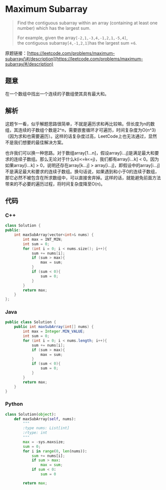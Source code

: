 # Maximum Subarray

> Find the contiguous subarray within an array \(containing at least one number\) which has the largest sum.
>
> For example, given the array`[-2,1,-3,4,-1,2,1,-5,4]`,  
> the contiguous subarray`[4,-1,2,1]`has the largest sum =`6`.

原题链接：[https://leetcode.com/problems/maximum-subarray/\#/description](https://leetcode.com/problems/maximum-subarray/#/description)

## 题意

在一个数组中找出一个连续的子数组使其具有最大和。

## 解析

这题乍一看，似乎解题思路很简单，不就是遍历求和再比较嘛。但长度为n的数组，其连续的子数组个数是2^n，需要嵌套循环才可遍历，时间复杂度为O\(n^3\)（因为求和也需要遍历）。这样的话复杂度过高，LeetCode上也无法通过，显然不是我们想要的最佳解决方案。

也许我们可以换一种思路。对于数组array\[1...n\]，假设array\[i...j\]是满足最大和要求的连续子数组。那么无论对于什么k\(i&lt;=k&lt;=j\)，我们都有array\[i...k\] &lt; 0。因为如果array\[i...k\] &gt; 0，说明还存在array\[k...j\] &gt; array\[i...j\]，即假设中的array\[i...j\]不是满足最大和要求的连续子数组。换句话说，如果遇到和小于0的连续子数组，那它必然不被包含在所求数组中，可以直接舍弃掉。这样的话，就能避免前面方法带来的不必要的遍历过程，将时间复杂度降至O\(n\)。





## 代码

### C++

```cpp
class Solution {
public:
    int maxSubArray(vector<int>& nums) {
        int max = INT_MIN;
        int sum = 0;
        for (int i = 0; i < nums.size(); i++){
            sum += nums[i];
            if (sum > max){
                max = sum;
            }
            if (sum < 0){
                sum = 0;
            }
        }
        return max;
    }
};
```

### Java

```java
public class Solution {
    public int maxSubArray(int[] nums) {
        int max = Integer.MIN_VALUE;
        int sum = 0;
        for (int i = 0; i < nums.length; i++){
            sum += nums[i];
            if (sum > max){
                max = sum;
            }
            if (sum < 0){
                sum = 0;
            }
        }
        return max;
    }
}
```

### Python

```py
class Solution(object):
    def maxSubArray(self, nums):
        """
        :type nums: List[int]
        :rtype: int
        """
        max = -sys.maxsize;
        sum = 0;
        for i in range(0, len(nums)):
            sum += nums[i];
            if sum > max:
                max = sum;
            if sum < 0:
                sum = 0

        return max;
```




